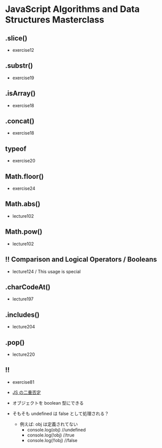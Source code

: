 # JavaScript Algorithms and Data Structures Masterclass

## .slice()

- exercise12

## .substr()

- exercise19

## .isArray()

- exercise18

## .concat()

- exercise18

## typeof

- exercise20

## Math.floor()

- exercise24

## Math.abs()

- lecture102

## Math.pow()

- lecture102

## !! Comparison and Logical Operators / Booleans

<!-- この使い方は特殊 -->

- lecture124 / This usage is special

## .charCodeAt()

- lecture197

## .includes()

- lecture204

## .pop()

- lecture220

## !!

- exercise81

- [JS の二重否定](https://www.sunapro.com/js%E3%81%AE%E4%BA%8C%E9%87%8D%E5%90%A6%E5%AE%9A/)
- オブジェクトを boolean 型にできる
- そもそも undefined は false として処理される？
  - 例えば: obj は定義されてない
    - console.log(obj) //undefined
    - console.log(!obj) //true
    - console.log(!!obj) //false

<!-- ================================================================== -->

<!-- ## .split()

- lecture

## .toLowerCase()

- lecture

## .toUpperCase()

- lecture

## .reverse()

- lecture

## .sort()

- lecture

## Object.keys()

- lecture

## .indexOf()

- lecture

## .splice()

- lecture

## Math.sqrt()

- lecture

## .shift()

- lecture -->
